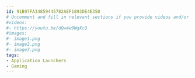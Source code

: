```yaml
---
id: 91B97FA34859445782AEF1893DE4E350
# Uncomment and fill in relevant sections if you provide videos and/or images
#videos:
#- https://youtu.be/dQw4w9WgXcQ
#images:
#- image1.png
#- image2.png
#- image3.png
tags:
- Application Launchers
- Gaming
---
```

